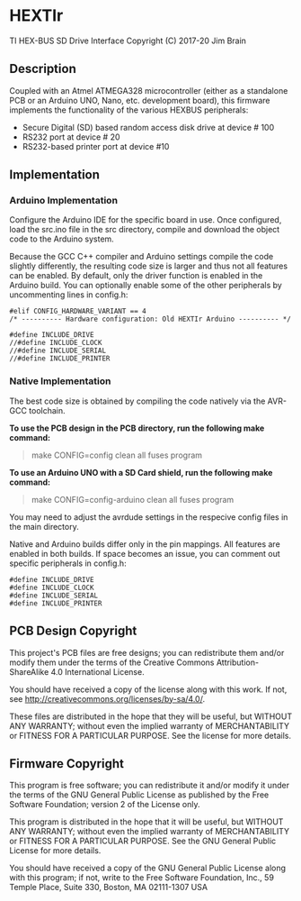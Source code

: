 # HEXTIr
TI HEX-BUS SD Drive Interface
Copyright (C) 2017-20  Jim Brain

## Description
Coupled with an Atmel ATMEGA328 microcontroller (either as a standalone PCB or an 
Arduino UNO, Nano, etc. development board), this firmware implements the functionality
of the various HEXBUS peripherals:

* Secure Digital (SD) based random access disk drive at device # 100
* RS232 port at device # 20
* RS232-based printer port at device #10

## Implementation
### Arduino Implementation
Configure the Arduino IDE for the specific board in use.  Once configured, load the 
src.ino file in the src directory, compile and download the object code to the Arduino
system.

Because the GCC C++ compiler and Arduino settings compile the code slightly differently,
the resulting code size is larger and thus not all features can be enabled.  By default, 
only the driver function is enabled in the Arduino build.  You can optionally enable some
of the other peripherals by uncommenting lines in config.h:

```
#elif CONFIG_HARDWARE_VARIANT == 4
/* ---------- Hardware configuration: Old HEXTIr Arduino ---------- */

#define INCLUDE_DRIVE
//#define INCLUDE_CLOCK
//#define INCLUDE_SERIAL
//#define INCLUDE_PRINTER
```

### Native Implementation
The best code size is obtained by compiling the code natively via the AVR-GCC toolchain.

**To use the PCB design in the PCB directory, run the following make command:**

> make CONFIG=config clean all fuses program

**To use an Arduino UNO with a SD Card shield, run the following make command:**

> make CONFIG=config-arduino clean all fuses program

You may need to adjust the avrdude settings in the respecive config files in the 
main directory.

Native and Arduino builds differ only in the pin mappings.  All features are enabled
in both builds.  If space becomes an issue, you can comment out specific peripherals in config.h:

```
#define INCLUDE_DRIVE
#define INCLUDE_CLOCK
#define INCLUDE_SERIAL
#define INCLUDE_PRINTER
```

## PCB Design Copyright

This project's PCB files are free designs; you can redistribute them 
and/or modify them under the terms of the Creative Commons
Attribution-ShareAlike 4.0 International License.

You should have received a copy of the license along with this
work. If not, see <http://creativecommons.org/licenses/by-sa/4.0/>.

These files are distributed in the hope that they will be useful,
but WITHOUT ANY WARRANTY; without even the implied warranty of
MERCHANTABILITY or FITNESS FOR A PARTICULAR PURPOSE.  See the
license for more details.

## Firmware Copyright

This program is free software; you can redistribute it and/or modify
it under the terms of the GNU General Public License as published by
the Free Software Foundation; version 2 of the License only.

This program is distributed in the hope that it will be useful,
but WITHOUT ANY WARRANTY; without even the implied warranty of
MERCHANTABILITY or FITNESS FOR A PARTICULAR PURPOSE.  See the
GNU General Public License for more details.

You should have received a copy of the GNU General Public License
along with this program; if not, write to the Free Software
Foundation, Inc., 59 Temple Place, Suite 330, Boston, MA  02111-1307  USA
